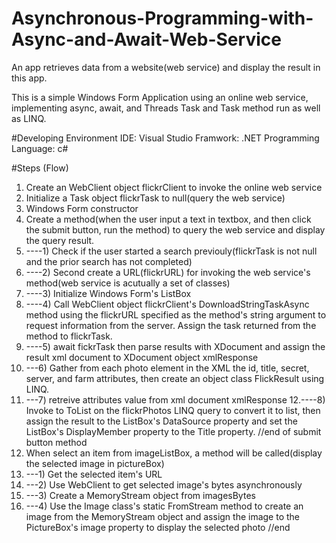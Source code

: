 # Asynchronous-Programming-with-Async-and-Await-Web-Service
An app retrieves data from a website(web service) and display the result in this app.

This is a simple Windows Form Application using an online web service, implementing async, await, and Threads
Task and Task method run as well as LINQ.

#Developing Environment
IDE: Visual Studio
Framwork: .NET
Programming Language: c#

#Steps (Flow)
1. Create an WebClient object flickrClient to invoke the online web service
2. Initialize a Task<String> object flickrTask to null(query the web service)
3. Windows Form constructor
4. Create a method(when the user input a text in textbox, and then click the submit button, run the method) to query the web service and display the query result.
5. ----1) Check if the user started a search previouly(flickrTask is not null and the prior search has not completed)
6. ----2) Second create a URL(flickrURL) for invoking the web service's method(web service is acutually a set of classes)
7. ----3) Initialize Windows Form's ListBox
8. ----4) Call WebClient object flickrClient's DownloadStringTaskAsync method using the flickrURL specified as the method's string argument to request information from the server. Assign the task returned from the method to flickrTask.
9. ----5) await fickrTask then parse results with XDocument and assign the result xml document to XDocument object xmlResponse
10. ---6) Gather from each photo element in the XML the id, title, secret, server, and farm attributes, then create an object class FlickResult using LINQ.
11. ---7) retreive attributes value from xml document xmlResponse 
12.----8) Invoke to ToList on the flickrPhotos LINQ query to convert it to list, then assign the result to the ListBox's DataSource property and set the ListBox's DisplayMember property to the Title property.
//end of submit button method
12. When select an item from imageListBox, a method will be called(display the selected image in pictureBox)
13. ---1) Get the selected item's URL
14. ---2) Use WebClient to get selected image's bytes asynchronously
15. ---3) Create a MemoryStream object from imagesBytes
16. ---4) Use the Image class's static FromStream method to create an image from the MemoryStream object and assign the image to the PictureBox's image property to display the selected photo //end 




